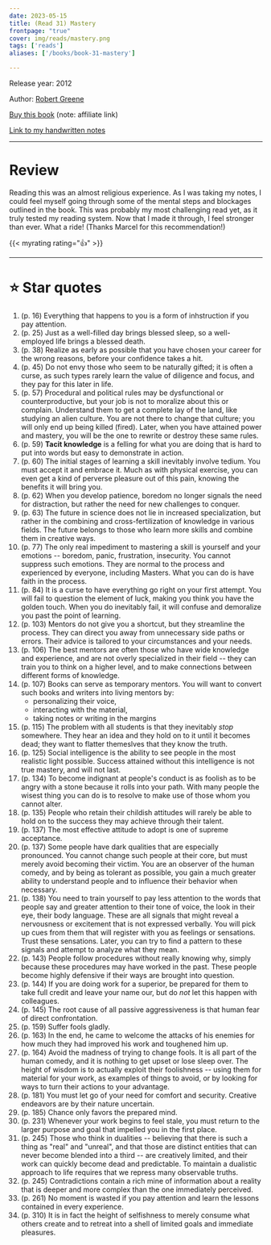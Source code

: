 ```yaml
---
date: 2023-05-15
title: (Read 31) Mastery
frontpage: "true"
cover: img/reads/mastery.png
tags: ['reads']
aliases: ['/books/book-31-mastery']

---
```


Release year: 2012

Author: [Robert Greene](https://powerseductionandwar.com/)

[Buy this book](https://amzn.to/3SJufwZ) (note: affiliate link)


[Link to my handwritten notes](https://drive.google.com/file/d/1DKEBxVjpqRzeZK8ZxiSnOuKzSJOZ0y9Y/view?usp=drive_link)

---

# Review

Reading this was an almost religious experience. As I was taking my notes, I could feel myself going through some of the mental steps and blockages outlined in the book. This was probably my most challenging read yet, as it truly tested my reading system. Now that I made it through, I feel stronger than ever. What a ride! (Thanks Marcel for this recommendation!)

{{< myrating rating="👍" >}}

---

# :star: Star quotes

1. (p. 16) Everything that happens to you is a form of
   inhstruction if you pay attention.
1. (p. 25) Just as a well-filled day brings blessed sleep, so a
   well-employed life brings a blessed death.
1. (p. 38) Realize as early as possible that you have chosen your
   career for the wrong reasons, before your confidence takes a
   hit.
1. (p. 45) Do not envy those who seem to be naturally gifted; it
   is often a curse, as such types rarely learn the value of
   diligence and focus, and they pay for this later in life.
1. (p. 57) Procedural and political rules may be dysfunctional or
   counterproductive, but your job is not to moralize about this
   or complain. Understand them to get a complete lay of the
   land, like studying an alien culture. You are not there to
   change that culture; you will only end up being killed
   (fired). Later, when you have attained power and mastery, you
   will be the one to rewrite or destroy these same rules.
1. (p. 59) **Tacit knowledge** is a felling for what you are
   doing that is hard to put into words but easy to demonstrate
   in action.
1. (p. 60) The initial stages of learning a skill inevitably involve
   tedium. You must accept it and embrace it. Much as with physical
   exercise, you can even get a kind of perverse pleasure out of this
   pain, knowing the benefits it will bring you.
1. (p. 62) When you develop patience, boredom no longer signals the need
   for distraction, but rather the need for new challenges to conquer.
1. (p. 63) The future in science does not lie in increased
   specialization, but rather in the combining and cross-fertilization
   of knowledge in various fields. The future belongs to those who learn
   more skills and combine them in creative ways.
1. (p. 77) The only real impediment to mastering a skill is
   yourself and your emotions -- boredom, panic, frustration,
   insecurity. You cannot suppress such emotions. They are normal
   to the process and experienced by everyone, including Masters.
   What you can do is have faith in the process.
1. (p. 84) It is a curse to have everything go right on your
   first attempt. You will fail to question the element of luck,
   making you think you have the golden touch. When you do
   inevitably fail, it will confuse and demoralize you past the
   point of learning.
1. (p. 103) Mentors do not give you a shortcut, but they
   streamline the process. They can direct you away from
   unnecessary side paths or errors. Their advice is tailored to
   your circumstances and your needs.
1. (p. 106) The best mentors are often those who have wide
   knowledge and experience, and are not overly specialized in
   their field -- they can train you to think on a higher level,
   and to make connections between different forms of knowledge.
1. (p. 107) Books can serve as temporary mentors. You will want
   to convert such books and writers into living mentors by:
    - personalizing their voice,
    - interacting with the material,
    - taking notes or writing in the margins
1. (p. 115) The problem with all students is that they inevitably
   *stop* somewhere. They hear an idea and they hold on to it
   until it becomes dead; they want to flatter themeslves that
   they know the truth.
1. (p. 125) Social intelligence is the ability to see people in
   the most realistic light possible. Success attained without
   this intelligence is not true mastery, and will not last.
1. (p. 134) To become indignant at people's conduct is as foolish
   as to be angry with a stone because it rolls into your path.
   With many people the wisest thing you can do is to resolve to
   make use of those whom you cannot alter.
1. (p. 135) People who retain their childish attitudes will
   rarely be able to hold on to the success they may achieve
   through their talent.
1. (p. 137) The most effective attitude to adopt is one of
   supreme acceptance.
1. (p. 137) Some people have dark qualities that are especially
   pronounced. You cannot change such people at their core, but
   must merely avoid becoming their victim. You are an observer
   of the human comedy, and by being as tolerant as possible, you
   gain a much greater ability to understand people and to
   influence their behavior when necessary.
1. (p. 138) You need to train yourself to pay less attention to
   the words that people say and greater attention to their tone
   of voice, the look in their eye, their body language. These
   are all signals that might reveal a nervousness or excitement
   that is not expressed verbally. You will pick up cues from
   them that will register with you as feelings or sensations.
   Trust these sensations. Later, you can try to find a pattern
   to these signals and attempt to analyze what they mean.
1. (p. 143) People follow procedures without really knowing why,
   simply because these procedures may have worked in the past.
   These people become highly defensive if their ways are brought
   into question.
1. (p. 144) If you are doing work for a superior, be prepared for
   them to take full credit and leave your name our, but do *not*
   let this happen with colleagues.
1. (p. 145) The root cause of all passive aggressiveness is that
   human fear of direct confrontation.
1. (p. 159) Suffer fools gladly.
1. (p. 163) In the end, he came to welcome the attacks of his
   enemies for how much they had improved his work and toughened
   him up.
1. (p. 164) Avoid the madness of trying to change fools. It is
   all part of the human comedy, and it is nothing to get upset
   or lose sleep over. The height of wisdom is to actually
   exploit their foolishness -- using them for material for your
   work, as examples of things to avoid, or by looking for ways
   to turn their actions to your advantage.
1. (p. 181) You must let go of your need for comfort and
   security. Creative endeavors are by their nature uncertain.
1. (p. 185) Chance only favors the prepared mind.
1. (p. 231) Whenever your work begins to feel stale, you must
   return to the larger purpose and goal that impelled you in the
   first place.
1. (p. 245) Those who think in dualities -- believing that there
   is such a thing as "real" and "unreal", and that those are
   distinct entities that can never become blended into a third
   -- are creatively limited, and their work can quickly become
   dead and predictable. To maintain a dualistic approach to life
   requires that we repress many observable truths.
1. (p. 245) Contradictions contain a rich mine of information
   about a reality that is deeper and more complex than the one
   immediately perceived.
1. (p. 261) No moment is wasted if you pay attention and learn
   the lessons contained in every experience.
1. (p. 310) It is in fact the height of selfishness to merely
   consume what others create and to retreat into a shell of
   limited goals and immediate pleasures.
